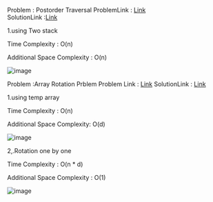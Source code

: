 Problem : Postorder Traversal
ProblemLink : [Link](https://leetcode.com/explore/learn/card/data-structure-tree/134/traverse-a-tree/930/)  
SolutionLink :[Link](https://github.com/woongjoonchoi/CodingTest/tree/main/leetcode/explore/binary_search_tree/postorder_traversal)    

1.using Two stack

Time Complexity : O(n)

Additional Space Complexity : O(n)  

![image](https://user-images.githubusercontent.com/50165842/149659421-850061bc-f419-4de3-af9e-dab25488113a.png)

Problem :Array Rotation Prblem
Problem Link : [Link](https://www.geeksforgeeks.org/python-program-for-program-for-array-rotation-2/)
SolutionLink : [Link](https://github.com/woongjoonchoi/GeeksForGeeksChallange/tree/main/challange/rotation_array)

1.using temp array

Time Complexity : O(n)

Additional Space Complexity: O(d)

![image](https://user-images.githubusercontent.com/50165842/149660129-4682e98b-ca37-4f13-8872-a69662b4d5b6.png)



2,.Rotation one by one

Time Complexity : O(n * d)

Additional Space Complexity  : O(1)





![image](https://user-images.githubusercontent.com/50165842/149660196-568810e5-59d1-46c1-8861-7f5fb71850a0.png)

